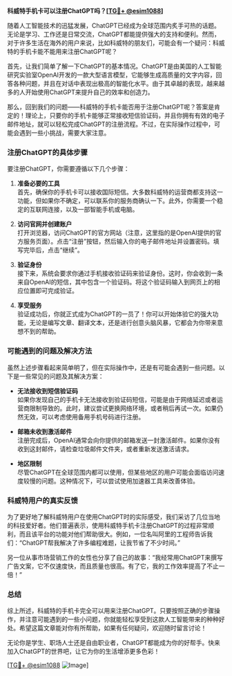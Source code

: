 **科威特手机卡可以注册ChatGPT吗？[[TG💪+ @esim1088](https://t.me/s/esim1088)]**

随着人工智能技术的迅猛发展，ChatGPT已经成为全球范围内炙手可热的话题。无论是学习、工作还是日常交流，ChatGPT都能提供强大的支持和便利。然而，对于许多生活在海外的用户来说，比如科威特的朋友们，可能会有一个疑问：科威特的手机卡能不能用来注册ChatGPT呢？

首先，让我们简单了解一下ChatGPT的基本情况。ChatGPT是由美国的人工智能研究实验室OpenAI开发的一款大型语言模型，它能够生成高质量的文字内容，回答各种问题，并且在对话中表现出极高的智能化水平。由于其卓越的表现，越来越多的人开始使用ChatGPT来提升自己的效率和创造力。

那么，回到我们的问题——科威特的手机卡能否用于注册ChatGPT呢？答案是肯定的！理论上，只要你的手机卡能够正常接收短信验证码，并且你拥有有效的电子邮件地址，就可以轻松完成ChatGPT的注册流程。不过，在实际操作过程中，可能会遇到一些小挑战，需要大家注意。

### 注册ChatGPT的具体步骤

要注册ChatGPT，你需要遵循以下几个步骤：

1. **准备必要的工具**  
   首先，确保你的手机卡可以接收国际短信。大多数科威特的运营商都支持这一功能，但如果你不确定，可以联系你的服务商确认一下。此外，你需要一个稳定的互联网连接，以及一部智能手机或电脑。

2. **访问官网并创建账户**  
   打开浏览器，访问ChatGPT的官方网站（注意，这里指的是OpenAI提供的官方服务页面）。点击“注册”按钮，然后输入你的电子邮件地址并设置密码。填写完毕后，点击“继续”。

3. **验证身份**  
   接下来，系统会要求你通过手机接收验证码来验证身份。这时，你会收到一条来自OpenAI的短信，其中包含一个验证码。将这个验证码输入到网页上的相应位置即可完成验证。

4. **享受服务**  
   验证成功后，你就正式成为ChatGPT的一员了！你可以开始体验它的强大功能，无论是编写文章、翻译文本，还是进行创意头脑风暴，它都会为你带来意想不到的帮助。

### 可能遇到的问题及解决方法

虽然上述步骤看起来简单明了，但在实际操作中，还是有可能会遇到一些问题。以下是一些常见的问题及其解决方案：

- **无法接收到短信验证码**  
  如果你发现自己的手机卡无法接收到验证码短信，可能是由于网络延迟或者运营商限制导致的。此时，建议尝试更换网络环境，或者稍后再试一次。如果仍然无效，可以考虑使用备用手机号码进行注册。

- **邮箱未收到激活邮件**  
  注册完成后，OpenAI通常会向你提供的邮箱发送一封激活邮件。如果你没有收到这封邮件，请检查垃圾邮件文件夹，或者重新发送激活请求。

- **地区限制**  
  尽管ChatGPT在全球范围内都可以使用，但某些地区的用户可能会面临访问速度较慢的问题。这种情况下，可以尝试使用加速器工具来改善体验。

### 科威特用户的真实反馈

为了更好地了解科威特用户在使用ChatGPT时的实际感受，我们采访了几位当地的科技爱好者。他们普遍表示，使用科威特手机卡注册ChatGPT的过程非常顺利，而且该平台的功能对他们帮助很大。例如，一位名叫阿里的工程师告诉我们：“ChatGPT帮我解决了许多编程难题，让我节省了不少时间。”

另一位从事市场营销工作的女性也分享了自己的故事：“我经常用ChatGPT来撰写广告文案，它不仅速度快，而且质量也很高。有了它，我的工作效率提高了不止一倍！”

### 总结

综上所述，科威特的手机卡完全可以用来注册ChatGPT。只要按照正确的步骤操作，并注意可能遇到的一些小问题，你就能轻松享受到这款人工智能带来的种种好处。希望这篇文章能对你有所帮助，如果有任何疑问，欢迎随时留言讨论！

无论你是学生、职场人士还是自由职业者，ChatGPT都能成为你的好帮手。快来加入ChatGPT的世界吧，让它为你的生活增添更多色彩！

[[TG💪+ @esim1088](https://t.me/s/esim1088) ![Image](https://i.postimg.cc/4NQfJmqS/Snipaste-2025-05-13-00-14-12.png)]